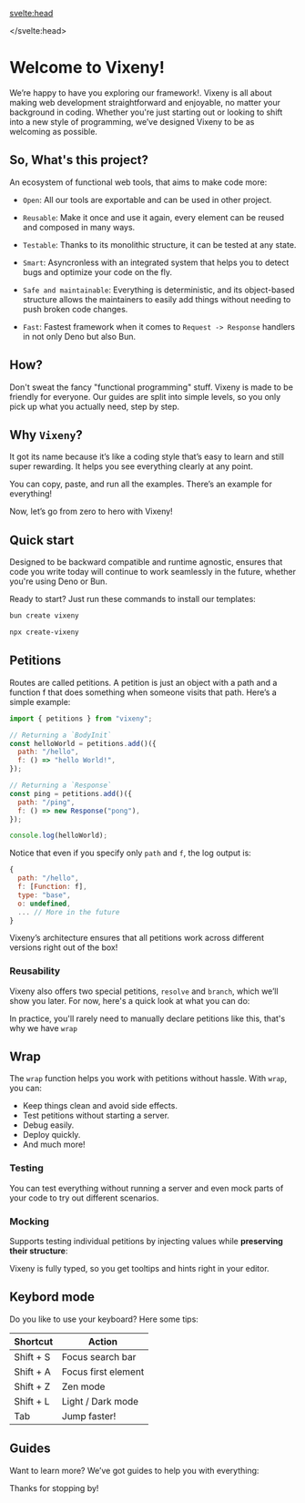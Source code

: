<script>
  import { Tabs as Tab, TabItem } from 'flowbite-svelte';
  import ListOfGuides from '$lib/components/listofGuides.svelte';
    import Tabs from "$lib/components/Tabs.md"
    import Bash from "$lib/components/SmallComponents/Bash.md"
    import example0 from "$lib/examples/intro_core_0.md"
    import example1 from "$lib/examples/intro_core_1.md"
    import example2 from "$lib/examples/intro_core_2.md"
    import example3 from "$lib/examples/intro_core_3.md"
	import example4 from "$lib/examples/intro_core_4.md"
    //import FancyLink from '$lib/components/FancyLink.svelte';

    const install = [
        {title: "Bun", component: Bash, details: {runtime: "bun"}},
        {title: "Deno", component: Bash, details: {runtime: "deno"}}
    ]
    const tab0 = [
        {title: "example", component: example0, details: {runtime: "one"}},
        {title: "query validation", component: example0, details: {runtime: "two"}},
    ]

    const tab1 = [
        {title: "example", component: example1, details: {runtime: "main"}},
        {title: "query validation", component: example1, details: {runtime: "setup"}}
    ]

    const tab2 = [
        {title: "main.ts", component: example2, details: {runtime: "main"}},
        {title: "setup.ts", component: example2, details: {runtime: "setup"}}
    ]

    const tab3 = [
        {title: "wrap", component: example3, details: {runtime: "main"}},
        {title: "unit", component: example3, details: {runtime: "setup"}}
    ]

	const tab4 = [
        {title: "lotery", component: example4, details: {runtime: "main"}},
        {title: "weather forecast", component: example4, details: {runtime: "setup"}}
    ]
</script>

<svelte:head>

<title>Quick Start with Vixeny Framework - Installation and Examples</title>
<meta name="description" content="Learn how to quickly start with the Vixeny framework. Find installation guides and code examples for Bun and Deno runtimes." />
<meta name="keywords" content="Vixeny, web development, framework, installation, Bun, Deno, JavaScript, TypeScript, coding examples, petitions, wrap function, functional programming, reusable code" />
<meta name="author" content="Vixeny Team" />
<meta name="viewport" content="width=device-width, initial-scale=1" />

</svelte:head>

# Welcome to Vixeny!

We’re happy to have you exploring our framework!. Vixeny is all about making web
development straightforward and enjoyable, no matter your background in coding.
Whether you're just starting out or looking to shift into a new style of
programming, we’ve designed Vixeny to be as welcoming as possible.

## So, What's this project?

An ecosystem of functional web tools, that aims to make code more:

- `Open`: All our tools are exportable and can be used in other project.
- `Reusable`: Make it once and use it again, every element can be reused and composed in many ways.
- `Testable`: Thanks to its monolithic structure, it can be tested at any
  state.
- `Smart`: Asyncronless with an integrated system that helps you to detect bugs
  and optimize your code on the fly.

- `Safe and maintainable`: Everything is deterministic, and its object-based
  structure allows the maintainers to easily add things without needing to push
  broken code changes.

- `Fast`: Fastest framework when it comes to `Request -> Response` handlers in not only Deno but
  also Bun.

<object type="image/svg+xml" data="/d2/ecosystem.svg"></object>

## How?

Don't sweat the fancy "functional programming" stuff. Vixeny is made to be friendly for everyone. Our guides are split into simple levels, so you only pick up what you actually need, step by step.

## Why `Vixeny`?

It got its name because it’s like a coding style that’s easy to learn and still super rewarding. It helps you see everything clearly at any point.

You can copy, paste, and run all the examples. There’s an example for everything!

Now, let’s go from zero to hero with Vixeny!

## Quick start

Designed to be backward compatible and runtime agnostic, ensures that
code you write today will continue to work seamlessly in the future, whether
you're using Deno or Bun.

Ready to start? Just run these commands to install our templates:

<Tab defaultClass="tab">
  <TabItem title="bun" open>

```bash
bun create vixeny
```

</TabItem>
  <TabItem title="deno">

```bash
npx create-vixeny
```

</TabItem>
</Tab>

## Petitions

Routes are called petitions. A petition is just an object with a path and a function f that does something when someone visits that path. Here’s a simple example:

```javascript
import { petitions } from "vixeny";

// Returning a `BodyInit`
const helloWorld = petitions.add()({
  path: "/hello",
  f: () => "hello World!",
});

// Returning a `Response`
const ping = petitions.add()({
  path: "/ping",
  f: () => new Response("pong"),
});

console.log(helloWorld);
```

<object type="image/svg+xml" data="/d2/petition_cycle.svg"></object>

Notice that even if you specify only `path` and `f`, the log output is:

```javascript
{
  path: "/hello",
  f: [Function: f],
  type: "base",
  o: undefined,
  ... // More in the future
}
```

Vixeny’s architecture ensures that all petitions work across different versions right out of the box!

### Reusability

Vixeny also offers two special petitions, `resolve` and `branch`, which we’ll show you later. For now, here's a quick look at what you can do:

<Tabs data={tab0}/>

<object type="image/svg+xml" data="/d2/use_of_resolve.svg"></object>

In practice, you'll rarely need to manually declare petitions like this, that's why we have `wrap`


## Wrap

The `wrap` function helps you work with petitions without hassle. With `wrap`, you can:

- Keep things clean and avoid side effects.
- Test petitions without starting a server.
- Debug easily.
- Deploy quickly.
- And much more!


<Tabs data={tab1}/>


### Testing

You can test everything without running a server and even mock parts of your code to try out different scenarios. 

<Tabs data={tab3}/>

### Mocking

Supports testing individual petitions by injecting values while **preserving their structure**:

<Tabs data={tab4}/>

Vixeny is fully typed, so you get tooltips and hints right in your editor.

## Keybord mode

Do you like to use your keyboard? Here some tips:

| Shortcut | Action             |
|----------|--------------------|
| Shift + S | Focus search bar  |
| Shift + A | Focus first element |
| Shift + Z | Zen mode          |
| Shift + L | Light / Dark mode |
| Tab       | Jump faster!      |


## Guides

Want to learn more? We’ve got guides to help you with everything:

<ListOfGuides />

Thanks for stopping by!
